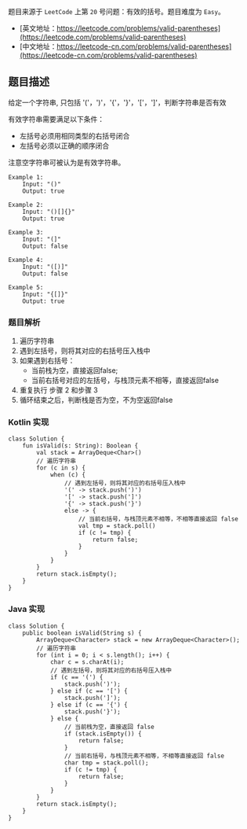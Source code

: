 题目来源于 `LeetCode` 上第 `20` 号问题：有效的括号。题目难度为 `Easy`。

* [英文地址：https://leetcode.com/problems/valid-parentheses](https://leetcode.com/problems/valid-parentheses) 
* [中文地址：https://leetcode-cn.com/problems/valid-parentheses](https://leetcode-cn.com/problems/valid-parentheses) 

## 题目描述
 
给定一个字符串, 只包括 '('，')'，'{'，'}'，'['，']'，判断字符串是否有效

有效字符串需要满足以下条件：

* 左括号必须用相同类型的右括号闭合
* 左括号必须以正确的顺序闭合

注意空字符串可被认为是有效字符串。

```
Example 1:
    Input: "()"
    Output: true

Example 2:
    Input: "()[]{}"
    Output: true

Example 3:
    Input: "(]"
    Output: false

Example 4:
    Input: "([)]"
    Output: false

Example 5:
    Input: "{[]}"
    Output: true
```

### 题目解析

1. 遍历字符串
2. 遇到左括号，则将其对应的右括号压入栈中
3. 如果遇到右括号：
    * 当前栈为空，直接返回false;
    * 当前右括号对应的左括号，与栈顶元素不相等，直接返回false
4. 重复执行 步骤 2 和步骤 3
5. 循环结束之后，判断栈是否为空，不为空返回false

<!-- tabs:start -->

### **Kotlin 实现**

```
class Solution {
    fun isValid(s: String): Boolean {
        val stack = ArrayDeque<Char>()
        // 遍历字符串
        for (c in s) {
            when (c) {
                // 遇到左括号，则将其对应的右括号压入栈中
                '(' -> stack.push(')')
                '[' -> stack.push(']')
                '{' -> stack.push('}')
                else -> {
                    // 当前右括号，与栈顶元素不相等，不相等直接返回 false
                    val tmp = stack.poll()
                    if (c != tmp) {
                        return false;
                    }
                }
            }
        }
        return stack.isEmpty();
    }
}
```

### **Java 实现**

```
class Solution {
    public boolean isValid(String s) {
        ArrayDeque<Character> stack = new ArrayDeque<Character>();
        // 遍历字符串
        for (int i = 0; i < s.length(); i++) {
            char c = s.charAt(i);
            // 遇到左括号，则将其对应的右括号压入栈中
            if (c == '(') {
                stack.push(')');
            } else if (c == '[') {
                stack.push(']');
            } else if (c == '{') {
                stack.push('}');
            } else {
                // 当前栈为空，直接返回 false
                if (stack.isEmpty()) {
                    return false;
                }
                // 当前右括号，与栈顶元素不相等，不相等直接返回 false
                char tmp = stack.poll();
                if (c != tmp) {
                    return false;
                }
            }
        }
        return stack.isEmpty();
    }
}
```

<!-- tabs:end -->

